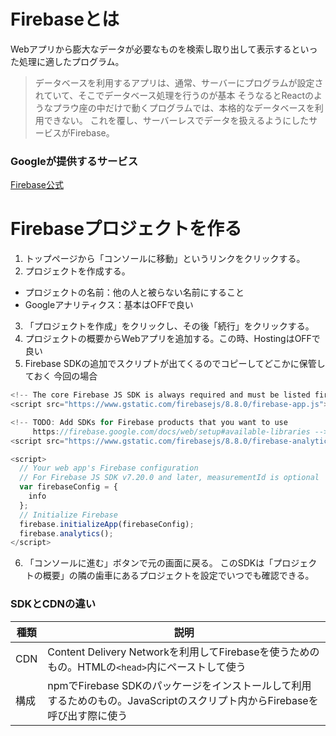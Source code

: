 # Firebaseとは
Webアプリから膨大なデータが必要なものを検索し取り出して表示するといった処理に適したプログラム。
> データベースを利用するアプリは、通常、サーバーにプログラムが設定されていて、そこでデータベース処理を行うのが基本
そうなるとReactのようなプラウ座の中だけで動くプログラムでは、本格的なデータベースを利用できない。
これを覆し、サーバーレスでデータを扱えるようにしたサービスがFirebase。
### Googleが提供するサービス
[Firebase公式](https://firebase.google.com)

# Firebaseプロジェクトを作る
1. トップページから「コンソールに移動」というリンクをクリックする。
2. プロジェクトを作成する。
- プロジェクトの名前：他の人と被らない名前にすること
- Googleアナリティクス：基本はOFFで良い
3. 「プロジェクトを作成」をクリックし、その後「続行」をクリックする。
4. プロジェクトの概要からWebアプリを追加する。この時、HostingはOFFで良い
5. Firebase SDKの追加でスクリプトが出てくるのでコピーしてどこかに保管しておく
今回の場合
```js
<!-- The core Firebase JS SDK is always required and must be listed first -->
<script src="https://www.gstatic.com/firebasejs/8.8.0/firebase-app.js"></script>

<!-- TODO: Add SDKs for Firebase products that you want to use
     https://firebase.google.com/docs/web/setup#available-libraries -->
<script src="https://www.gstatic.com/firebasejs/8.8.0/firebase-analytics.js"></script>

<script>
  // Your web app's Firebase configuration
  // For Firebase JS SDK v7.20.0 and later, measurementId is optional
  var firebaseConfig = {
    info
  };
  // Initialize Firebase
  firebase.initializeApp(firebaseConfig);
  firebase.analytics();
</script>
```
6. 「コンソールに進む」ボタンで元の画面に戻る。
このSDKは「プロジェクトの概要」の隣の歯車にあるプロジェクトを設定でいつでも確認できる。
### SDKとCDNの違い
| 種類 | 説明 |
| --- | --- |
| CDN | Content Delivery Networkを利用してFirebaseを使うためのもの。HTMLの`<head>`内にペーストして使う |
| 構成 | npmでFirebase SDKのパッケージをインストールして利用するためのもの。JavaScriptのスクリプト内からFirebaseを呼び出す際に使う |
